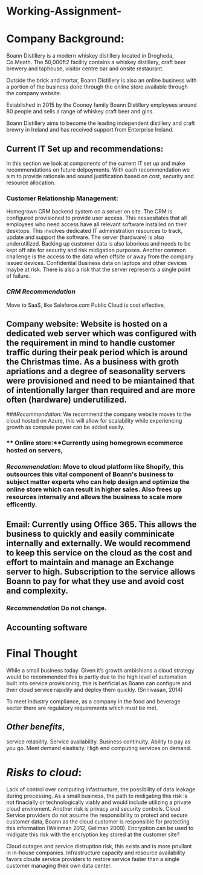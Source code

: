 # Working-Assignment-

# **Company Background:** 

Boann Distillery is a modern whiskey distillery located in Drogheda, Co.Meath. The 50,000ft2 facility contains a whiskey distillery, craft beer brewery and taphouse, visitor centre bar and onsite restaurant. 

Outside the brick and mortar, Boann Distillery is also an online business with a portion of the business done through the online store available through the company website. 

Established in 2015 by the Cooney family Boann Distillery employees around 80 people and sells a range of whiskey craft beer and gins. 

Boann Distillery aims to become the leading independent distillery and craft brewry in Ireland and has received support from Enterprise Ireland. 

## **Current IT Set up and recommendations:** 

In this section we look at components of the current IT set up and make recommendations on future delpoyments. With each recommendation we aim to provide rationale and sound justification based on cost, security and resource allocation. 

### **Customer Relationship Management**: 

Homegrown CRM backend system on a server on site. The CRM is configured provisioned to provide user access. This nessesitates that all employees who need access have all relevant software installed on their desktops. This involves dedicated IT administration resources to track, update and support the software. The server (hardware) is also underutilized. Backing up customer data is also laborious and needs to be kept off site for security and risk midigation purposes. Another common challenge is the access to the data when offsite or away from the company issued devices. Confidential Business data on laptops and other devices maybe at risk. There is also a risk that the server represents a single point of failure. 

### *CRM Recommendation* 

Move to SaaS, like Saleforce.com Public Cloud is cost effective, 

## **Company website:** Website is hosted on a dedicated web server which was configured with the requirement in mind to handle customer traffic during their peak period which is around the Christmas time. As a business with groth apriations and a degree of seasonality servers were provisioned and need to be miantained that of intentionally larger than required and are more often (hardware) underutilized. 

###*Recommendation*: We recommend the company website moves to the cloud hosted on Azure, this will allow for scalability while experiencing growth as compute power can be added easily. 

### ** Online store:**Currently using homegrown ecommerce hosted on servers, 

### *Recommendation*: Move to cloud platform like Shopify, this outsources this vital component of Boann's business to subject matter experts who can help design and optimize the online store which can result in higher sales. Also frees up resources internally and allows the business to scale more efficently. 

## **Email:** Currently using Office 365. This allows the business to quickly and easily comminicate internally and externally. We would recommend to keep this service on the cloud as the cost and effort to maintain and manage an Exchange server to high. Subscription to the service allows Boann to pay for what they use and avoid cost and complexity. 

### *Recommendation* Do not change.

## **Accounting software**



# **Final Thought** 

While a small business today. Given it’s growth ambishions a cloud strategy would be recommended this is partly due to the high level of automation built into service provisioning, this is benficial as Boann can configure and their cloud service rapidily and deploy them quickly. (Srinivasan, 2014)

To meet industry compliance, as a company in the food and beverage sector there are regulatory requirements which must be met. 

## *Other benefits*, 

service relability. Service availability. Business continuity. Ability to pay as you go. Meet demand elastisity. High end computing services on demand. 

# *Risks to cloud*: 
Lack of control over computing infastructure, the possibility of data leakage during processing. As a small business, the path to midigating this risk is not finacially or technologically viably and would include utilizing a private cloud enviroment. Another risk is privacy and security controls. Cloud Service providers do not assume the responsibility to protect and secure customer data, Boann as the cloud customer is responsible for protecting this information (Weinman 2012, Gellman 2009). Encryption can be used to midigate this risk with the encryption key stored at the customer site?

Cloud outages and service distruption risk, this exists and is more privilant in in-house companies. Infrastructure capacity and resource availability favors cloude service providers to restore service faster than a single customer managing their own data center. 

